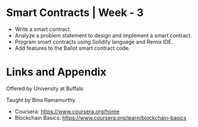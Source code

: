 # Smart Contracts | Week - 3

* Write a smart contract.
* Analyze a problem statement to design and implement a smart contract.
* Program smart contracts using Solidity language and Remix IDE.
* Add features to the Ballot smart contract code.


Links and Appendix
========================================================
Offered by University at Buffalo

Taught by Bina Ramamurthy


- Coursera: https://www.coursera.org/home
- Blockchain Basics: https://www.coursera.org/learn/blockchain-basics
